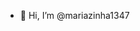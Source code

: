 - 👋 Hi, I’m @mariazinha1347
<!---
mariazinha1347/mariazinha1347 is a ✨ special ✨ repository because its `README.md` (this file) appears on your GitHub profile.
You can click the Preview link to take a look at your changes.
--->
